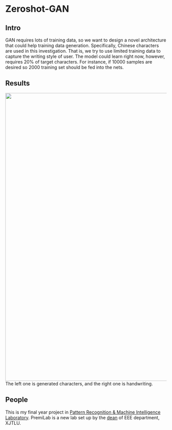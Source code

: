 # Zeroshot-GAN

## Intro

GAN requires lots of training data, so we want to design a novel architecture that could help training data generation. Specifically, Chinese characters are used in this investigation. That is, we try to use limited training data to capture the writing style of user. The model could learn right now, however, requires 20% of target characters. For instance, if 10000 samples are desired so 2000 training set should be fed into the nets.

## Results
<img src="https://raw.githubusercontent.com/LinkWoong/Zeroshot-GAN/master/images/combine006.png" width="900px"/> 
The left one is generated characters, and the right one is handwriting.

## People

This is my final year project in [Pattern Recognition & Machine Intelligence Laboratory](http://www.premilab.com/). PremiLab is a new lab set up by the [dean](https://scholar.google.com.hk/citations?user=3l5B0joAAAAJ&hl=en) of EEE department, XJTLU.
